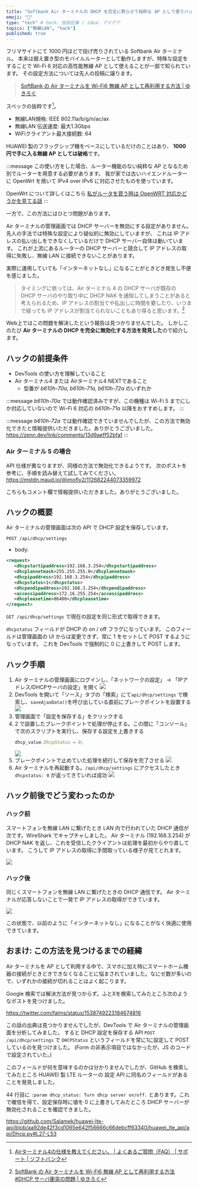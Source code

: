 ```yaml
---
title: "Softbank Air ターミナルの DHCP を完全に黙らせて純粋な AP として使うハック"
emoji: "📶"
type: "tech" # tech: 技術記事 / idea: アイデア
topics: ["無線LAN", "hack"]
published: true
---
```


フリマサイトにて 1000 円ほどで投げ売りされている Softbank Air ターミナル。
本来は据え置き型のモバイルルーターとして動作しますが、特殊な設定をすることで Wi-Fi 6 対応の高性能無線 AP として使えることが一部で知られています。
その設定方法については先人の投稿に譲ります。

> [SoftBank の Air ターミナルを Wi-Fi6 無線 AP として再利用する方法 | ゆきろぐ](https://yukimomiji.net/softbankair-wifi6-ap/)


スペックの抜粋です[^1]。

- 無線LAN規格: IEEE 802.11a/b/g/n/ac/ax
- 無線LAN 伝送速度: 最大1.3Gbps
- WiFiクライアント最大接続数: 64

[^1]: [Airターミナル4の仕様を教えてください。 | よくあるご質問（FAQ） | サポート | ソフトバンク](https://www.softbank.jp/support/faq/view/25391)

HUAWEI 製のフラッグシップ機をベースにしているだけのことはあり、 **1000 円で手に入る無線 AP としては破格**です。

:::message
この使い方をした場合、ルーター機能のない純粋な AP となるため別でルーターを用意する必要があります。
我が家では古いハイエンドルーターに OpenWrt を焼いて IPv4 over IPv6 に対応させたものを使っています。

OpenWrt について詳しくはこちら
[私がルータを買う時は OpenWRT 対応かどうかを見てる話](https://zenn.dev/tantan_tanuki/articles/574203fe2e627a)
:::

一方で、この方法にはひとつ問題があります。

Air ターミナルの管理画面では DHCP サーバーを無効にする設定がありません。
先人の手法では特殊な設定により疑似的に無効にしていますが、 これは IP アドレスの払い出しをできなくしているだけで DHCP サーバー自体は動いています。
これが上流にあるルーターの DHCP サーバーと競合して IP アドレスの取得に失敗し、無線 LAN に接続できないことがあります。

実際に運用していても「インターネットなし」になることがときどき発生し不便を感じました。

> タイミングに依っては、Air ターミナル 4 の DHCP サーバが既存の DHCP サーバのやり取り中に DHCP NAK を通知してしまうことがあると考えられるため、IP アドレスの割当てや払出しに時間を要したり、いつまで経っても IP アドレスが割当てられないこともあり得ると思います。[^2]

[^2]: [SoftBank の Air ターミナルを Wi-Fi6 無線 AP として再利用する方法#DHCP サーバ衝突の問題 | ゆきろぐ](https://yukimomiji.net/softbankair-wifi6-ap/#DHCP%E3%82%B5%E3%83%BC%E3%83%90%E8%A1%9D%E7%AA%81%E3%81%AE%E5%95%8F%E9%A1%8C)

Web上ではこの問題を解決したという報告は見つかりませんでした。
しかしこのたび **Air ターミナルの DHCP を完全に無効化する方法を発見した**ので紹介します。

## ハックの前提条件

- DevTools の使い方を理解していること
- Air ターミナル4 または Airターミナル4 NEXTであること
  - 型番が _b610h-70a_, _b610h-71a_,  _b610h-72a_ のいずれか

:::message
_b610h-70a_ では動作確認済みですが、この機種は Wi-Fi 5 までにしか対応していないので Wi-Fi 6 対応の _b610h-71a_ 以降をおすすめします。
:::

:::message
_b610h-72a_ では動作確認できていませんでしたが、この方法で無効化できたと情報提供いただきました。ありがとうございました。
https://zenn.dev/link/comments/13d9aeff52bfa1
:::

### Air ターミナル 5 の場合
API 仕様が異なりますが、同様の方法で無効化できるようです。
次のポストを参考に、手順を読み替えて試してみてください。
https://mstdn.maud.io/@imofly2/112682244073359972

こちらもコメント欄で情報提供いただきました。ありがとうございました。


## ハックの概要
Air ターミナルの管理画面は次の API で DHCP 設定を保存しています。

`POST /api/dhcp/settings`
- body: 
```xml
<request>
   <dhcpstartipaddress>192.168.3.254</dhcpstartipaddress>
   <dhcplannetmask>255.255.255.0</dhcplannetmask>
   <dhcpipaddress>192.168.3.254</dhcpipaddress>
   <dhcpstatus>1</dhcpstatus>
   <dhcpendipaddress>192.168.3.254</dhcpendipaddress>
   <accessipaddress>172.16.255.254</accessipaddress>
   <dhcpleasetime>86400</dhcpleasetime>
</request>
```

`GET /api/dhcp/settings` で現在の設定を同じ形式で取得できます。 

`dhcpstatus` フィールドが DHCP の on / off フラグになっています。
このフィールドは管理画面の UI からは変更できず、常に 1 をセットして POST するようになっています。
これを DevTools で強制的に 0 に上書きして POST します。

## ハック手順

1. Air ターミナルの管理画面にログインし、「ネットワークの設定」 → 「IPアドレス/DHCPサーバの設定」を開く
   ![](/images/2024-05-02-20-59-43.png)
2. DevTools を開いて「ソース」タブの「検索」にて`api/dhcp/settings` で検索し、`saveAjaxData()`を呼び出している直前にブレークポイントを設置する
   ![](/images/2024-05-02-21-02-37.png)
3. 管理画面で「設定を保存する」をクリックする
4. 2 で設置したブレークポイントで処理が停止する。この間に「コンソール」で次のスクリプトを実行し、保存する設定を上書きする
   ```javascript
   dhcp_value.DhcpStatus = 0;
   ```
   ![](/images/2024-05-02-21-05-09.png)
5. ブレークポイントで止めていた処理を続行して保存を完了させる
   ![](/images/2024-05-02-21-07-47.png)
6. Air ターミナルを再起動する。`/api/dhcp/settings` にアクセスしたとき`dhcpstatus: 0` が返ってきていれば成功
   ![](/images/2024-05-02-21-11-40.png)

## ハック前後でどう変わったのか

### ハック前
スマートフォンを無線 LAN に繋げたとき LAN 内で行われていた DHCP 通信が次です。WireShark でキャプチャしました。
Air ターミナル (192.168.3.254) が DHCP NAK を返し、これを受信したクライアントは処理を最初からやり直しています。
こうして IP アドレスの取得に手間取っている様子が見てとれます。

![](/images/2024-05-02-21-17-21.png)


### ハック後
同じくスマートフォンを無線 LAN に繋げたときの DHCP 通信です。
Air ターミナルが応答しないことで一発で IP アドレスの取得ができています。

![](/images/2024-05-02-21-19-01.png)

この状態で、以前のように「インターネットなし」になることがなく快適に使用できています。

## おまけ: この方法を見つけるまでの経緯

Air ターミナルを AP として利用する中で、スマホに加え特にスマートホーム機器の接続がときどきできなくなることに悩まされていました。なにせ数が多いので、いずれかの接続が切れることはよく起こります。

Google 検索では解決方法が見つからず。ふとXを検索してみたところ次のようなポストを見つけました。

https://twitter.com/falms/status/1538749223184674816

この話の出典は見つかりませんでしたが、DevTools で Air ターミナルの管理画面を分析してみました。
すると DHCP 設定を保存する API `POST /api/dhcp/settings` で `DHCPStatus` というフィールドを常に1に設定して POST しているのを見つけました。
(Form の非表示項目ではなかったが、JS のコードで設定されていた。)

このフィールドが何を意味するのかは分かりませんでしたが、GitHub を検索してみたところ HUAWEI 製 LTE ルーターの 設定 API に同名のフィールドがあることを発見しました。

44 行目に `:param dhcp_status: Turn dhcp server on/off.` とあります。これで確信を得て、設定保存時に値を 0 に上書きしてみたところ DHCP サーバーが無効化されることを確認できました。


https://github.com/Salamek/huawei-lte-api/blob/aa92de42f3cd1065e642f56666c66debcff63340/huawei_lte_api/api/Dhcp.py#L27-L53